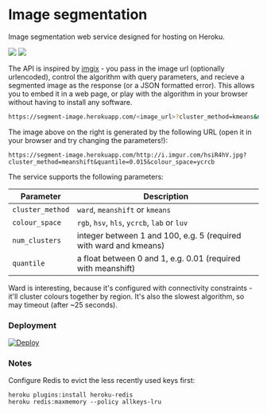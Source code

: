 # Image segmentation

Image segmentation web service designed for hosting on Heroku.

![](https://i.imgur.com/hsiR4hV.jpg)
![](https://segment-image.herokuapp.com/http://i.imgur.com/hsiR4hV.jpg?cluster_method=meanshift&quantile=0.015&colour_space=ycrcb)

The API is inspired by [imgix](http://imgix.com) - you pass in the image url (optionally urlencoded),  control the algorithm with query parameters, and recieve a segmented image as the response (or a JSON formatted error). This allows you to embed it in a web page, or play with the algorithm in your browser without having to install any software.

```bash
https://segment-image.herokuapp.com/<image_url>?cluster_method=kmeans&num_clusters=10
```

The image above on the right is generated by the following URL (open it in your browser and try changing the parameters!):

```
https://segment-image.herokuapp.com/http://i.imgur.com/hsiR4hV.jpg?cluster_method=meanshift&quantile=0.015&colour_space=ycrcb
```

The service supports the following parameters:

| Parameter | Description |
|---|---|
| `cluster_method` | `ward`, `meanshift` or `kmeans` |
| `colour_space` | `rgb`, `hsv`, `hls`, `ycrcb`, `lab` or `luv` |
| `num_clusters` | integer between 1 and 100, e.g. 5 (required with ward and kmeans) |
| `quantile` | a float between 0 and 1, e.g. 0.01 (required with meanshift) |

Ward is interesting, because it's configured with connectivity constraints - it'll cluster colours together by region. It's also the slowest algorithm, so may timeout (after ~25 seconds).

### Deployment

[![Deploy](https://www.herokucdn.com/deploy/button.svg)](https://heroku.com/deploy)

### Notes

Configure Redis to evict the less recently used keys first:

```
heroku plugins:install heroku-redis
heroku redis:maxmemory --policy allkeys-lru
```
